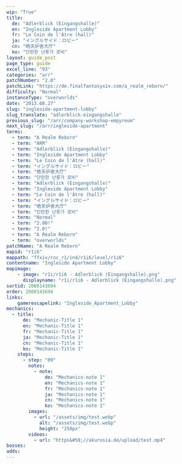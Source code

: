 ```yaml
---
wip: "True"
title:
  de: "Adlerblick (Eingangshalle)"
  en: "Ingleside Apartment Lobby"
  fr: "Le Coin de l'Âtre (hall)"
  ja: "イングルサイド：ロビー"
  cn: "皓天炉舍大厅"
  ko: "단란한 난롯가 로비"
layout: guide_post
page_type: guide
excel_line: "93"
categories: "arr"
patchNumber: "2.0"
patchLink: "https://de.finalfantasyxiv.com/a_realm_reborn/"
difficulty: "Normal"
instanceType: "overworlds"
date: "2013.08.27"
slug: "ingleside-apartment-lobby"
slug_translate: "adlerblick-eingangshalle"
previous_slug: "/arr/company-workshop-empyreum"
next_slug: "/arr/ingleside-apartment"
terms:
  - term: "A Realm Reborn"
  - term: "ARR"
  - term: "Adlerblick (Eingangshalle)"
  - term: "Ingleside Apartment Lobby"
  - term: "Le Coin de l'Âtre (hall)"
  - term: "イングルサイド：ロビー"
  - term: "皓天炉舍大厅"
  - term: "단란한 난롯가 로비"
  - term: "Adlerblick (Eingangshalle)"
  - term: "Ingleside Apartment Lobby"
  - term: "Le Coin de l'Âtre (hall)"
  - term: "イングルサイド：ロビー"
  - term: "皓天炉舍大厅"
  - term: "단란한 난롯가 로비"
  - term: "Normal"
  - term: "2.00!"
  - term: "2.0!"
  - term: "A Realm Reborn"
  - term: "overworlds"
patchName: "A Realm Reborn"
mapid: "r1i6"
mappath: "ffxiv/roc_r1/ind/r1i6/level/r1i6"
contentname: "Ingleside Apartment Lobby"
mapimage:
    - image: "r1i/r1i6 - Adlerblick (Eingangshalle).png"
      displayname: "r1i/r1i6 - Adlerblick (Eingangshalle).png"
sortid: 2000143694
order: 2000143694
links:
    gamerescapelink: "Ingleside_Apartment_Lobby"
mechanics:
  - title:
      de: "Mechanic-Title 1"
      en: "Mechanic-Title 1"
      fr: "Mechanic-Title 1"
      ja: "Mechanic-Title 1"
      cn: "Mechanic-Title 1"
      ko: "Mechanic-Title 1"
    steps:
      - step: "09"
        notes:
          - note:
              de: "Mechanics-note 1"
              en: "Mechanics-note 1"
              fr: "Mechanics-note 1"
              ja: "Mechanics-note 1"
              cn: "Mechanics-note 1"
              ko: "Mechanics-note 1"
        images:
          - url: "/assets/img/test.webp"
            alt: "/assets/img/test.webp"
            height: "250px"
        videos:
          - url: "https&#58;//akurosia.de/upload/test.mp4"
bosses:
adds:
---
```

